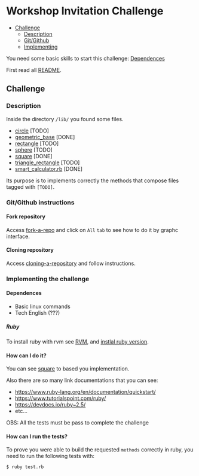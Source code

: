 # Workshop Invitation Challenge

- [Challenge](#challenge)
    - [Description](#description)
    - [Git/Github](#git/github-instructions)
    - [Implementing](#implementing-the-challenge)

You need some basic skills to start this challenge: [Dependences](#dependences)

First read all [README](README.md).

## Challenge

### Description

Inside the directory `/lib/` you found some files.

- [circle](lib/circle.rb) [TODO]
- [geometric_base](lib/geometric_base.rb) [DONE]
- [rectangle](lib/rectangle.rb) [TODO]
- [sphere](lib/sphere.rb) [TODO]
- [square](lib/square.rb) [DONE]
- [triangle_rectangle](lib/triangle_rectangle.rb) [TODO]
- [smart_calculator.rb](lib/modules/smart_calculator.rb) [DONE]

Its purpose is to implements correctly the methods that compose files tagged with `[TODO]`.

### Git/Github instructions

#### Fork repository

Access [fork-a-repo](https://help.github.com/en/articles/fork-a-repo) and click on `All` `tab` to see how to do it by graphc interface.

#### Cloning repository

Access [cloning-a-repository](https://help.github.com/en/articles/cloning-a-repository) and follow instructions.

### Implementing the challenge

#### Dependences

- Basic linux commands
- Tech English (???)

##### Ruby

To install ruby with rvm see [RVM](https://rvm.io/rvm/install), and [instlal ruby version](https://rvm.io/rvm/basics#installing-rubies).

#### How can I do it?

You can see [square](lib/square.rb) to based you implementation.

Also there are so many link documentations that you can see:

- https://www.ruby-lang.org/en/documentation/quickstart/
- https://www.tutorialspoint.com/ruby/
- https://devdocs.io/ruby~2.5/
- etc...

OBS: All the tests must be pass to complete the challenge

#### How can I run the tests?

To prove you were able to build the requested `methods` correctly in ruby, you need to run the following tests with:

```sh
$ ruby test.rb
```
